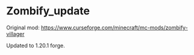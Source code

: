 # Zombify_update
Original mod: https://www.curseforge.com/minecraft/mc-mods/zombify-villager

Updated to 1.20.1 forge.
